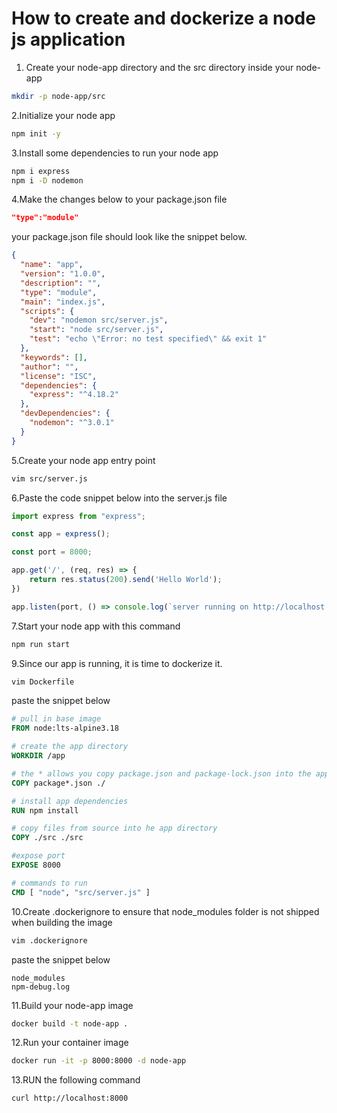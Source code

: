 # How to create and dockerize a node js application

1. Create your node-app directory and the src directory inside your node-app

```sh
mkdir -p node-app/src
```

2.Initialize your node app

```sh
npm init -y
```

3.Install some dependencies to run your node app

```sh
npm i express
npm i -D nodemon
```

4.Make the changes below to your package.json file

```json
"type":"module"
```

your package.json file should look like the snippet below.

```json
{
  "name": "app",
  "version": "1.0.0",
  "description": "",
  "type": "module",
  "main": "index.js",
  "scripts": {
    "dev": "nodemon src/server.js",
    "start": "node src/server.js",
    "test": "echo \"Error: no test specified\" && exit 1"
  },
  "keywords": [],
  "author": "",
  "license": "ISC",
  "dependencies": {
    "express": "^4.18.2"
  },
  "devDependencies": {
    "nodemon": "^3.0.1"
  }
}
```

5.Create your node app entry point

```sh
vim src/server.js
```

6.Paste the code snippet below into the server.js file

```js
import express from "express";

const app = express();

const port = 8000;

app.get('/', (req, res) => {
    return res.status(200).send('Hello World');
})

app.listen(port, () => console.log(`server running on http://localhost:${port}`));
```

7.Start your node app with this command

```sh
npm run start
```

9.Since our app is running, it is time to dockerize it.

```sh
vim Dockerfile
```

paste the snippet below

```Dockerfile
# pull in base image
FROM node:lts-alpine3.18

# create the app directory
WORKDIR /app

# the * allows you copy package.json and package-lock.json into the app directory
COPY package*.json ./

# install app dependencies
RUN npm install

# copy files from source into he app directory
COPY ./src ./src

#expose port
EXPOSE 8000

# commands to run 
CMD [ "node", "src/server.js" ]
```

10.Create .dockerignore to ensure that node_modules folder is not shipped when building the image

```sh
vim .dockerignore
```

paste the snippet below

```.dockerignore
node_modules
npm-debug.log
```

11.Build your node-app image

```sh
docker build -t node-app .
```

12.Run your container image

```sh
docker run -it -p 8000:8000 -d node-app
```

13.RUN the following command

```sh
curl http://localhost:8000
```
